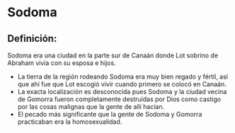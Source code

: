 # Sodoma

## Definición: 

Sodoma era una ciudad en la parte sur de Canaán donde Lot sobrino de Abraham vivía con su esposa e hijos.

* La tierra de la región rodeando Sodoma era muy bien regado y fértil, así que ahí fue que Lot escogió vivir cuando primero se colocó en Canaán.
* La exacta localización es desconocida pues Sodoma y la ciudad vecina de Gomorra fueron completamente destruídas por Dios como castigo por las cosas malignas que la gente de allí  hacían.
* El pecado más significante que la gente de Sodoma y Gomorra practicaban era la homosexualidad.


